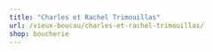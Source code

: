 ```yaml
---
title: "Charles et Rachel Trimouillas"
url: /vieux-boucau/charles-et-rachel-trimouillas/
shop: boucherie
---
```


